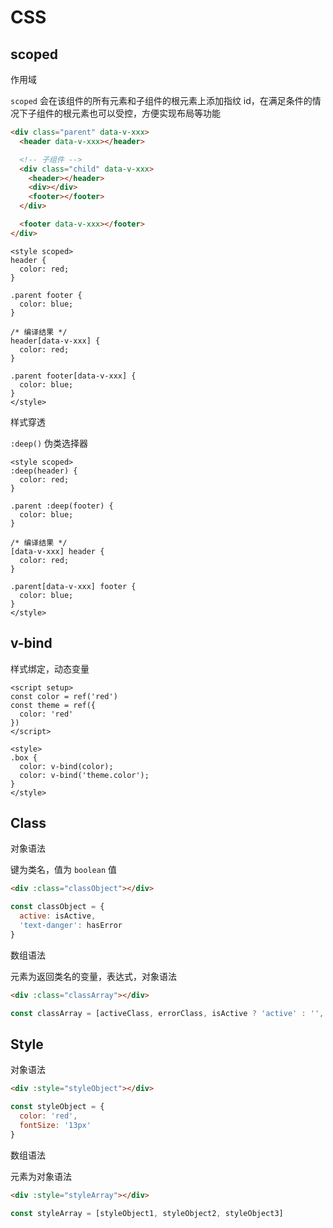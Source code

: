 # CSS

## scoped

作用域

`scoped` 会在该组件的所有元素和子组件的根元素上添加指纹 id，在满足条件的情况下子组件的根元素也可以受控，方便实现布局等功能

```html
<div class="parent" data-v-xxx>
  <header data-v-xxx></header>

  <!-- 子组件 -->
  <div class="child" data-v-xxx>
    <header></header>
    <div></div>
    <footer></footer>
  </div>

  <footer data-v-xxx></footer>
</div>
```

```vue
<style scoped>
header {
  color: red;
}

.parent footer {
  color: blue;
}

/* 编译结果 */
header[data-v-xxx] {
  color: red;
}

.parent footer[data-v-xxx] {
  color: blue;
}
</style>
```

样式穿透

`:deep()` 伪类选择器

```vue
<style scoped>
:deep(header) {
  color: red;
}

.parent :deep(footer) {
  color: blue;
}

/* 编译结果 */
[data-v-xxx] header {
  color: red;
}

.parent[data-v-xxx] footer {
  color: blue;
}
</style>
```

## v-bind

样式绑定，动态变量

```vue
<script setup>
const color = ref('red')
const theme = ref({
  color: 'red'
})
</script>

<style>
.box {
  color: v-bind(color);
  color: v-bind('theme.color');
}
</style>
```

## Class

对象语法

键为类名，值为 `boolean` 值

```html
<div :class="classObject"></div>
```

```js
const classObject = {
  active: isActive,
  'text-danger': hasError
}
```

数组语法

元素为返回类名的变量，表达式，对象语法

```html
<div :class="classArray"></div>
```

```js
const classArray = [activeClass, errorClass, isActive ? 'active' : '', classObject]
```

## Style

对象语法

```html
<div :style="styleObject"></div>
```

```js
const styleObject = {
  color: 'red',
  fontSize: '13px'
}
```

数组语法

元素为对象语法

```html
<div :style="styleArray"></div>
```

```js
const styleArray = [styleObject1, styleObject2, styleObject3]
```
